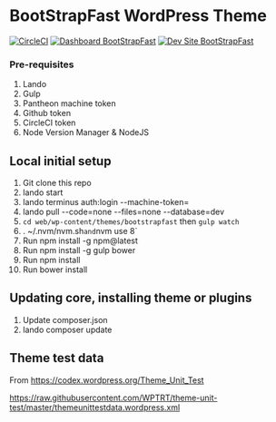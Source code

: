 # BootStrapFast WordPress Theme

[![CircleCI](https://circleci.com/gh/cnrsys/BootStrapFast.svg?style=shield)](https://circleci.com/gh/cnrsys/BootStrapFast)
[![Dashboard BootStrapFast](https://img.shields.io/badge/dashboard-BootStrapFast-yellow.svg)](https://dashboard.pantheon.io/sites/f916572b-745e-44d1-b2a3-5ae6896b13ac#dev/code)
[![Dev Site BootStrapFast](https://img.shields.io/badge/site-BootStrapFast-blue.svg)](http://dev-BootStrapFast.pantheonsite.io/)


### Pre-requisites

1) Lando
2) Gulp
3) Pantheon machine token
4) Github token
5) CircleCI token
6) Node Version Manager & NodeJS

## Local initial setup

1) Git clone this repo
2) lando start
3) lando terminus auth:login --machine-token=
4) lando pull --code=none --files=none --database=dev
5) `cd web/wp-content/themes/bootstrapfast` then `gulp watch`
6) . ~/.nvm/nvm.sh` and `nvm use 8`
7) Run npm install -g npm@latest
8) Run npm install -g gulp bower
9) Run npm install
10) Run bower install

## Updating core, installing theme or plugins

1) Update composer.json
2) lando composer update

## Theme test data

From https://codex.wordpress.org/Theme_Unit_Test

https://raw.githubusercontent.com/WPTRT/theme-unit-test/master/themeunittestdata.wordpress.xml
